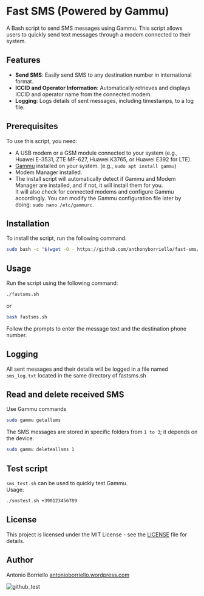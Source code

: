 # Fast SMS (Powered by Gammu)

A Bash script to send SMS messages using Gammu. This script allows users to quickly send text messages through a modem connected to their system.

## Features

- **Send SMS**: Easily send SMS to any destination number in international format.
- **ICCID and Operator Information**: Automatically retrieves and displays ICCID and operator name from the connected modem.
- **Logging**: Logs details of sent messages, including timestamps, to a log file.

## Prerequisites

To use this script, you need:
- A USB modem or a GSM module connected to your system (e.g., Huawei E-3531, ZTE MF-627, Huawei K3765, or Huawei E392 for LTE).
- [Gammu](https://wammu.eu/gammu/) installed on your system. (e.g., `sudo apt install gammu`)
- Modem Manager installed.
- The install script will automatically detect if Gammu and Modem Manager are installed, and if not, it will install them for you.  
It will also check for connected modems and configure Gammu accordingly. You can modify the Gammu configuration file later by doing: `sudo nano /etc/gammurc`.

## Installation

To install the script, run the following command:

```bash
sudo bash -c "$(wget -O - https://github.com/anthonyborriello/fast-sms/raw/main/install_fastsms.sh)"
```
## Usage

Run the script using the following command:

```bash
./fastsms.sh
```
or

```bash
bash fastsms.sh
```

Follow the prompts to enter the message text and the destination phone number.

## Logging

All sent messages and their details will be logged in a file named `sms_log.txt` located in the same directory of fastsms.sh

## Read and delete received SMS

Use Gammu commands

```bash
sudo gammu getallsms
```
The SMS messages are stored in specific folders from `1 to 3`; it depends on the device.

```bash
sudo gammu deleteallsms 1 
```

## Test script

`sms_test.sh` can be used to quickly test Gammu.  
Usage:

```bash
./smstest.sh +390123456789 
```

## License

This project is licensed under the MIT License - see the [LICENSE](LICENSE) file for details.

## Author

Antonio Borriello [antonioborriello.wordpress.com](https://antonioborriello.wordpress.com)

![github_test](https://github.com/user-attachments/assets/6a74254e-2343-4573-bdeb-54d6ba5be1a2)



